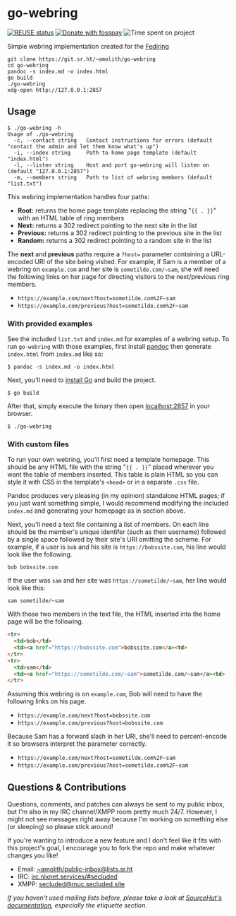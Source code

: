 <!--
SPDX-FileCopyrightText: 2021 Amolith <amolith@secluded.site>

SPDX-License-Identifier: CC0-1.0
-->

# go-webring
[![REUSE status][reuse-shield]][reuse]
[![Donate with fosspay][fosspay-shield]][fosspay]
![Time spent on project][wakapi-shield]

Simple webring implementation created for the [Fediring](https://fediring.net/)

``` shell
git clone https://git.sr.ht/~amolith/go-webring
cd go-webring
pandoc -s index.md -o index.html
go build
./go-webring
xdg-open http://127.0.0.1:2857
```

## Usage

``` text
$ ./go-webring -h
Usage of ./go-webring
  -c, --contact string   Contact instructions for errors (default "contact the admin and let them know what's up")
  -i, --index string     Path to home page template (default "index.html")
  -l, --listen string    Host and port go-webring will listen on (default "127.0.0.1:2857")
  -m, --members string   Path to list of webring members (default "list.txt")
```

This webring implementation handles four paths:
- **Root:** returns the home page template replacing the string "`{{ . }}`" with
  an HTML table of ring members
- **Next:** returns a 302 redirect pointing to the next site in the list
- **Previous:** returns a 302 redirect pointing to the previous site in the list
- **Random:** returns a 302 redirect pointing to a random site in the list

The **next** and **previous** paths require a `?host=` parameter containing a
URL-encoded URI of the site being visited. For example, if Sam is a member of a
webring on `example.com` and her site is `sometilde.com/~sam`, she will need the
following links on her page for directing visitors to the next/previous ring
members.

- `https://example.com/next?host=sometilde.com%2F~sam`
- `https://example.com/previous?host=sometilde.com%2F~sam`

### With provided examples

See the included `list.txt` and `index.md` for examples of a webring setup. To
run `go-webring` with those examples, first install [pandoc](https://pandoc.org)
then generate `index.html` from `index.md` like so:

``` shell
$ pandoc -s index.md -o index.html
```

Next, you'll need to [install Go](https://go.dev/dl) and build the project.

``` shell
$ go build
```

After that, simply execute the binary then open
[localhost:2857](http://localhost:2857) in your browser.

``` shell
$ ./go-webring
```

### With custom files

To run your own webring, you'll first need a template homepage. This should be
any HTML file with the string "`{{ . }}`" placed wherever you want the table of
members inserted. This table is plain HTML so you can style it with CSS in the
template's `<head>` or in a separate `.css` file.

Pandoc produces very pleasing (in my opinion) standalone HTML pages; if you just
want something simple, I would recommend modifying the included `index.md` and
generating your homepage as in section above.

Next, you'll need a text file containing a list of members. On each line should
be the member's unique identifer (such as their username) followed by a single
space followed by their site's URI omitting the scheme. For example, if a user
is `bob` and his site is `https://bobssite.com`, his line would look like the
following.

``` text
bob bobssite.com
```

If the user was `sam` and her site was `https://sometilde/~sam`, her line would
look like this:

``` text
sam sometilde/~sam
```

With those two members in the text file, the HTML inserted into the home page
will be the following.

``` html
<tr>
  <td>bob</td>
  <td><a href="https://bobssite.com">bobssite.com</a><td>
</tr>
<tr>
  <td>sam</td>
  <td><a href="https://sometilde.com/~sam">sometilde.com/~sam</a><td>
</tr>
```

Assuming this webring is on `example.com`, Bob will need to have the following
links on his page.

- `https://example.com/next?host=bobssite.com`
- `https://example.com/previous?host=bobssite.com`

Because Sam has a forward slash in her URI, she'll need to percent-encode it so
browsers interpret the parameter correctly.

- `https://example.com/next?host=sometilde.com%2F~sam`
- `https://example.com/previous?host=sometilde.com%2F~sam`


## Questions & Contributions
Questions, comments, and patches can always be sent to my public inbox, but I'm
also in my IRC channel/XMPP room pretty much 24/7. However, I might not see
messages right away because I'm working on something else (or sleeping) so
please stick around!

If you're wanting to introduce a new feature and I don't feel like it fits with
this project's goal, I encourage you to fork the repo and make whatever changes
you like!

- Email: [~amolith/public-inbox@lists.sr.ht][email]
- IRC: [irc.nixnet.services/#secluded][irc]
- XMPP: [secluded@muc.secluded.site][xmpp]

*If you haven't used mailing lists before, please take a look at [SourceHut's
documentation](https://man.sr.ht/lists.sr.ht/), especially the etiquette
section.*

[reuse]: https://api.reuse.software/info/git.sr.ht/~amolith/go-webring
[reuse-shield]: https://shields.io/reuse/compliance/git.sr.ht/~amolith/go-webring

[fosspay]: https://secluded.site/donate/
[fosspay-shield]: https://shields.io/badge/donate-fosspay-yellow

[wakapi-shield]: https://img.shields.io/endpoint?url=https://waka.secluded.site/api/compat/shields/v1/amolith/interval:any/project:go-webring&color=blue&label=time%20spent

[email]: mailto:~amolith/public-inbox@lists.sr.ht
[irc]: irc://irc.nixnet.services/#secluded
[xmpp]: xmpp:secluded@muc.secluded.site?join
